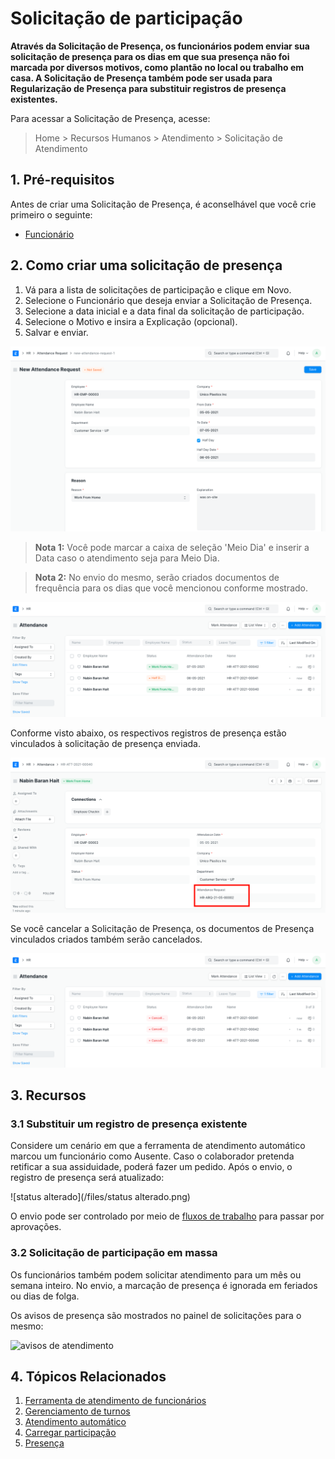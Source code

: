 # Solicitação de participação



**Através da Solicitação de Presença, os funcionários podem enviar sua solicitação de presença para os dias em que sua presença não foi marcada por diversos motivos, como plantão no local ou trabalho em casa. A Solicitação de Presença também pode ser usada para Regularização de Presença para substituir registros de presença existentes.**


Para acessar a Solicitação de Presença, acesse:


> Home > Recursos Humanos > Atendimento > Solicitação de Atendimento


## 1. Pré-requisitos


Antes de criar uma Solicitação de Presença, é aconselhável que você crie primeiro o seguinte:


* [Funcionário](/docs/pt/human-resources/employee)


## 2. Como criar uma solicitação de presença


1. Vá para a lista de solicitações de participação e clique em Novo.
2. Selecione o Funcionário que deseja enviar a Solicitação de Presença.
3. Selecione a data inicial e a data final da solicitação de participação.
4. Selecione o Motivo e insira a Explicação (opcional).
5. Salvar e enviar.


![Solicitação de atendimento](/files/attendance-request.png)


> **Nota 1:** Você pode marcar a caixa de seleção 'Meio Dia' e inserir a Data caso o atendimento seja para Meio Dia.


> **Nota 2:** No envio do mesmo, serão criados documentos de frequência para os dias que você mencionou conforme mostrado.


![Envio de solicitação de participação](/files/attendance-request-submission.png)


Conforme visto abaixo, os respectivos registros de presença estão vinculados à solicitação de presença enviada.


![Solicitação de atendimento vinculada](/files/attendance-request-link.png)


Se você cancelar a Solicitação de Presença, os documentos de Presença vinculados criados também serão cancelados.


![Solicitação de comparecimento cancelada](/files/attendance-request-cancelled.png)


## 3. Recursos


### 3.1 Substituir um registro de presença existente


Considere um cenário em que a ferramenta de atendimento automático marcou um funcionário como Ausente. Caso o colaborador pretenda retificar a sua assiduidade, poderá fazer um pedido. Após o envio, o registro de presença será atualizado:


![status alterado](/files/status alterado.png)


O envio pode ser controlado por meio de [fluxos de trabalho](https://docs.erpnext.com/docs/pt/setting-up/workflows) para passar por aprovações. 


### 3.2 Solicitação de participação em massa


Os funcionários também podem solicitar atendimento para um mês ou semana inteiro. No envio, a marcação de presença é ignorada em feriados ou dias de folga.


Os avisos de presença são mostrados no painel de solicitações para o mesmo:


![avisos de atendimento](/files/attendance-warnings.png)


## 4. Tópicos Relacionados


1. [Ferramenta de atendimento de funcionários](/docs/pt/human-resources/employee-attendance-tool)
2. [Gerenciamento de turnos](/docs/pt/human-resources/shift-management)
3. [Atendimento automático](/docs/pt/human-resources/auto-attendance)
4. [Carregar participação](/docs/pt/human-resources/upload-attendance)
5. [Presença](/docs/pt/human-resources/attendance)



